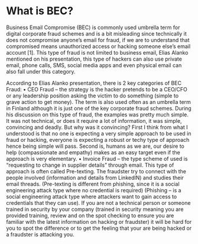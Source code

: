 # What is BEC?

Business Email Compromise (BEC) is commonly used umbrella term for digital corporate fraud schemes and is a bit misleading since technically it does not compromise anyone’s email for fraud, if we are to understand that compromised means unauthorized access or hacking someone else’s email account [1]. This type of fraud is not limited to business email, Elias Alanko mentioned on his presentation, this type of hackers can also use private email, phone calls, SMS, social media apps and even physical email can also fall under this category. 

According to Elias Alanko presentation, there is 2 key categories of BEC Fraud:
        •	CEO Fraud – the strategy is the hacker pretends to be a CEO/CFO or any leadership position asking the victim to do something (simple to grave action to get money). The term is also used often as an umbrella term in Finland although it is just one of the key corporate fraud schemes. During his discussion on this type of fraud, the examples was pretty much simple. It was not technical, or does it require a lot of information, it was simple, convincing and deadly. But why was it convincing? First I think from what I understood is that no one is expecting a very simple approach to be used in fraud or hacking, everyone is expecting a robust or techy type of approach hence being simple will pass. Second is, humans as we are, our desire to help (compassionate and empathy) makes as an easy target even if the approach is very elementary. 
        •	Invoice Fraud – the type scheme of used is “requesting to change in supplier details” through email. This type of approach is often called Pre-texting. The fraudster try to connect with the people involved (information and details from LinkedIN) and studies their email threads. (Pre-texting is different from phishing, since it is a social engineering attack type where no credential is required) (Phishing – is a social engineering attack type where attackers want to gain access to credentials that they can use). If you are not a technical person or someone trained in security by your company (trained in security meaning you are provided training, review and on the spot checking to ensure you are familiar with the latest information on hacking or fraudster) it will be hard for you to spot the difference or to get the feeling that your are being hacked or a fraudster is attacking you. 
